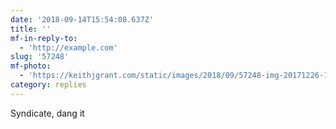 ```yaml
---
date: '2018-09-14T15:54:08.637Z'
title: ''
mf-in-reply-to:
  - 'http://example.com'
slug: '57248'
mf-photo:
  - 'https://keithjgrant.com/static/images/2018/09/57248-img-20171226-121213.jpg'
category: replies
---
```

Syndicate, dang it
